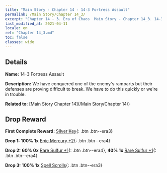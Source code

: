 ```yaml
---
title: "Main Story - Chapter 14 - 14-3 Fortress Assault"
permalink: /Main Story/Chapter 14_3/
excerpt: "Chapter 14 - 3. Era of Chaos  Main Story - Chapter 14_3. 14-3 Fortress Assault"
last_modified_at: 2021-04-11
locale: en
ref: "Chapter 14_3.md"
toc: false
classes: wide
---
```


## Details

 **Name:** 14-3 Fortress Assault

 **Description:** We have conquered one of the enemy's ramparts but their defenses are proving difficult to break. We have to do this quickly or we're in trouble.

 **Related to:** [Main Story Chapter 14](/Main Story/Chapter 14/)

## Drop Reward

 **First Complete Reward:** [Silver Key](/Items/con_693/){: .btn .btn--era3}

 **Drop 1:** **100% 1x** [Epic Mercury +2](/Items/mat_49/){: .btn .btn--era4}

 **Drop 2:** **60% 0x** [Rare Sulfur +1](/Items/mat_43/){: .btn .btn--era4}, **40% 1x** [Rare Sulfur +1](/Items/mat_43/){: .btn .btn--era4}

 **Drop 3:** **100% 1x** [Spell Scrolls](/Items/con_694/){: .btn .btn--era3}

